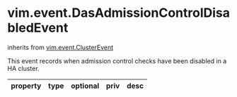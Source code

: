 vim.event.DasAdmissionControlDisabledEvent
==========================================
inherits from [vim.event.ClusterEvent](docs/vim.event.ClusterEvent.md)


This event records when admission control checks have been disabled in a HA   cluster.

| property | type | optional | priv | desc |
|:---------|:-----|:---------|:-----|:-----|


